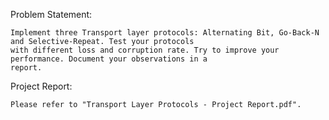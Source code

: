 Problem Statement:

    Implement three Transport layer protocols: Alternating Bit, Go-Back-N and Selective-Repeat. Test your protocols
    with different loss and corruption rate. Try to improve your performance. Document your observations in a
    report.
    
Project Report:

    Please refer to "Transport Layer Protocols - Project Report.pdf".
